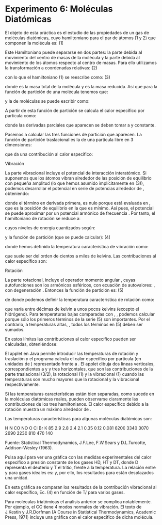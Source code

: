 # Experimento 6: Moléculas Diatómicas

El objeto de esta práctica es el estudio de las propiedades de un gas de moléculas diatómicas, cuyo hamiltomiano para el par de átomos (1 y 2) que componen la molécula es:
   (1)

Este Hamiltoniano puede separarse en dos partes: la parte debida al movimiento del centro de masas de la molécula y la parte debida al movimiento de los átomos respecto al centro de masas. Para ello utilizamos la transformación a coordenadas relativas:
   (2)

con lo que el hamiltoniano (1) se reescribe como:
   (3)

donde es la masa total de la molécula y es la masa reducida. Así que para la función de partición de una molécula tenemos que:


y la de moléculas se puede escribir como:


A partir de esta función de partición se calcula el calor específico por partícula como:


donde las derivadas parciales que aparecen se deben tomar a y constante.

Pasemos a calcular las tres funciones de partición que aparecen. La función de partición traslacional es la de una partícula libre en 3 dimensiones:


que da una contribución al calor específico:


Vibración

La parte vibracional incluye el potencial de interacción interatómico. Si suponemos que los átomos vibran alrededor de las posición de equilibrio con pequeña amplitud (lo que hemos asumido implícitamente en (3)), podemos desarrollar el potencial en serie de potencias alrededor de , obteniendo:


donde el término en derivada primera, es nulo porque está evaluada en , que es la posición de equilibrio en la que es mínimo. Así pues, el potencial se puede aproximar por un potencial armónico de frecuencia . Por tanto, el hamiltoniano de rotación se reduce a:


cuyos niveles de energía cuantizados según:


y la función de partición (que se puede calcular):
   (4)

donde hemos definido la temperatura característica de vibración como:


que suele ser del orden de cientos a miles de kelvins. Las contribuciones al calor específico son:


Rotación

La parte rotacional, incluye el operador momento angular , cuyas autofunciones son los armónicos esféricos, con ecuación de autovalores: , con degeneración . Entonces la función de partición es:
   (5)

de donde podemos definir la temperatura característica de rotación como:


que varía entre décimas de kelvin a unos pocos kelvins (excepto el hidrógeno). Para temperaturas bajas comparadas con , , podemos calcular porque sólo los primeros términos de la serie (5) son importantes. Por el contrario, a temperaturas altas, , todos los términos en (5) deben ser sumados.

En estos límites las contribuciones al calor específico pueden ser calculadas, obteniéndose:


El applet en Java permite introducir las temperaturas de rotación y traslación y el programa calcula el calor específico por partícula (en unidades de ) representado frente a . El applet dibuja dos líneas verticales, correspondientes a y y tres horizontales, que son las contribuciones de la parte traslacional (3/2), la rotacional (1) y la vibracional (1) cuando las temperaturas son mucho mayores que la rotacional y la vibracional respectivamente.

Si las temperaturas características están bien separadas, como sucede en la moléculas diatómicas reales, pueden observarse claramente las contribuciones de los tres hamiltonianos. El calor específico debido a la rotación muestra un máximo alrededor de .

Las temperaturas características para algunas moléculas diatómicas son:

   H 	N 	CO 	NO 	O 	Cl 	Br 	K
   85 	2.9 	2.8 	2.4 	2.1 	0.35 	0.12 	0.081
   6200 	3340 	3070 	2690 	2230 	810 	470 	140

 Fuente: Statistical Thermodynamics, J.F.Lee, F.W.Sears y D.L.Turcotte, Addison-Wesley (1963).

Pulsa aquí para ver una gráfica con las medidas experimentales del calor específico a presión constante de los gases HD, HT y DT, donde D representa el deuterio y T el tritio, frente a la temperatura. La relación entre y para gases ideales es: y, por ello, los resultados para están desplazados una unidad.

En esta gráfica se comparan los resultados de la contribución vibracional al calor específico, Ec. (4) en función de T/ para varios gases.

Para moléculas triatómicas el análisis anterior se complica notablemente. Por ejemplo, el CO tiene 4 modos normales de vibración. El texto de J.Kestin y J.R.Dorfman (A Course in Statistical Thermodynamics, Academic Press, 1971) incluye una gráfica con el calor específico de dicha molécula. 
